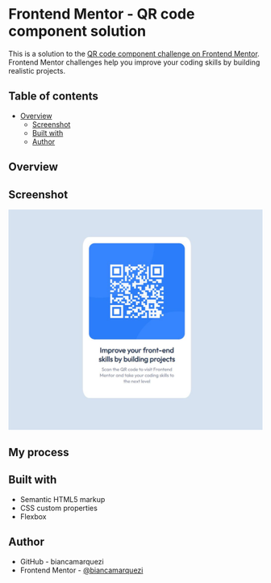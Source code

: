 # Frontend Mentor - QR code component solution

This is a solution to the [QR code component challenge on Frontend Mentor](https://www.frontendmentor.io/challenges/qr-code-component-iux_sIO_H). Frontend Mentor challenges help you improve your coding skills by building realistic projects. 

## Table of contents

- [Overview](#overview)
  - [Screenshot](#screenshot)
  - [Built with](#built-with)
  - [Author](#author)

## Overview

## Screenshot

![](screenshot.JPG)

## My process

## Built with

- Semantic HTML5 markup
- CSS custom properties
- Flexbox

## Author

- GitHub - biancamarquezi
- Frontend Mentor - [@biancamarquezi](https://www.frontendmentor.io/profile/biancamarquezi)
